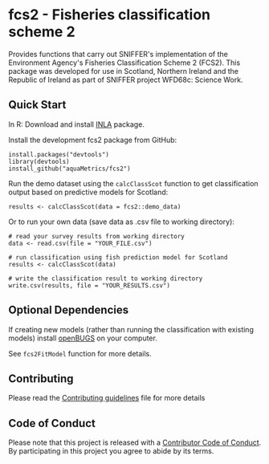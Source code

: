 # fcs2 - Fisheries classification scheme 2

Provides functions that carry out SNIFFER's implementation of the Environment Agency's Fisheries Classification Scheme 2 (FCS2). This package was developed for use in Scotland, Northern Ireland and the Republic of Ireland as part of SNIFFER project WFD68c: Science Work.

## Quick Start

In R: Download and install [INLA](http://www.r-inla.org/download) package.

Install the development fcs2 package from GitHub:

```
install.packages("devtools")
library(devtools)
install_github("aquaMetrics/fcs2")

```
Run the demo dataset using the `calcClassScot` function to get classification output based on predictive models for Scotland:

```
results <- calcClassScot(data = fcs2::demo_data)
```
Or to run your own data (save data as .csv file to working directory):

```
# read your survey results from working directory
data <- read.csv(file = "YOUR_FILE.csv")

# run classification using fish prediction model for Scotland
results <- calcClassScot(data)

# write the classification result to working directory
write.csv(results, file = "YOUR_RESULTS.csv")
```

## Optional Dependencies

If creating new models (rather than running the classification with existing models) install [openBUGS](http://www.openbugs.net/w/Downloads) on your computer.

See `fcs2FitModel` function for more details.

## Contributing 

Please read the [Contributing guidelines](CONTRIBUTING.md) file for more details 

## Code of Conduct

Please note that this project is released with a [Contributor Code of Conduct](CONDUCT.md). By participating in this project you agree to abide by its terms.
